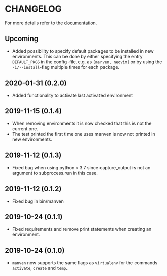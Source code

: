 CHANGELOG
=========

For more details refer to the [documentation](https://acksld.github.io/manven/).

Upcoming
--------
* Added possibility to specify default packages to be installed in new environments.
  This can be done by either specifying the entry `DEFAULT_PKGS` in the config-file, e.g. as `[manven, neovim]` or by using the `-i/--install`-flag multiple times for each package.

2020-01-31 (0.2.0)
------------------
* Added functionality to activate last activated environment

2019-11-15 (0.1.4)
------------------
* When removing environments it is now checked that this is not the current one.
* The test printed the first time one uses manven is now not printed in new environments.

2019-11-12 (0.1.3)
------------------
* Fixed bug when using python < 3.7 since capture_output is not an argument to subprocess.run in this case.

2019-11-12 (0.1.2)
------------------
* Fixed bug in bin/manven

2019-10-24 (0.1.1)
------------------
* Fixed requirements and remove print statements when creating an environment.

2019-10-24 (0.1.0)
------------------
* `manven` now supports the same flags as `virtualenv` for the commands `activate`, `create` and `temp`.
